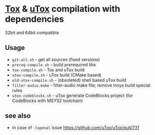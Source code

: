 #    [Tox](https://github.com/TokTok/c-toxcore) & [uTox](https://github.com/uTox/uTox) compilation with dependencies
32bit and 64bit compatible 

## Usage

* `git-all.sh` - get all sources (fixed versions)
* `prereq-compile.sh` - build prerequired libs
* `tox-compile.sh` - Tox and uTox build
* `utox-compile.sh` -  uTox build (CMake based)
* `old-utox-compile.sh` - (obsoleted) shell based uTox build
* `filter-audio.make` - filter-audio make file; remove msys build special rules
* `utox-codeblocks.sh` - uTox generate CodeBlocks project (for CodeBlocks with MSYS2 toolchain)

## see also
* in case of `-lopenal` issue
https://github.com/uTox/uTox/pull/731
